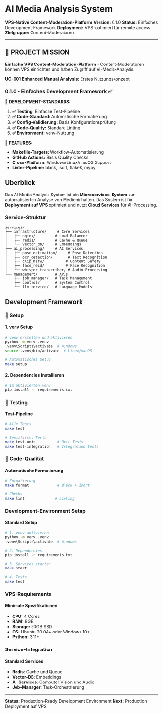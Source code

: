 # AI Media Analysis System

**VPS-Native Content-Moderation-Platform**
**Version:** 0.1.0
**Status:** Einfaches Development-Framework
**Deployment:** VPS-optimiert für remote access
**Zielgruppe:** Content-Moderatoren

---

## 🎯 **PROJECT MISSION**

**Einfache VPS Content-Moderation-Platform** - Content-Moderatoren können VPS einrichten und haben Zugriff auf AI-Media-Analysis.

**UC-001 Enhanced Manual Analysis:** Erstes Nutzungskonzept

### 0.1.0 - Einfaches Development Framework ✅

**🎯 DEVELOPMENT-STANDARDS:**

1. **✅ Testing:** Einfache Test-Pipeline
2. **✅ Code-Standard:** Automatische Formatierung
3. **✅ Config-Validierung:** Basis Konfigurationsprüfung
4. **✅ Code-Quality:** Standard Linting
5. **✅ Environment:** venv-Nutzung

**🚀 FEATURES:**
- **Makefile-Targets:** Workflow-Automatisierung
- **GitHub Actions:** Basis Quality Checks
- **Cross-Platform:** Windows/Linux/macOS Support
- **Linter-Pipeline:** black, isort, flake8, mypy

## Überblick

Das AI Media Analysis System ist ein **Microservices-System** zur automatisierten Analyse von Medieninhalten. Das System ist für **Deployment auf VPS** optimiert und nutzt **Cloud Services** für AI-Processing.

### Service-Struktur
```
services/
├── infrastructure/     # Core Services
│   ├── nginx/         # Load Balancer
│   ├── redis/         # Cache & Queue
│   └── vector_db/     # Embeddings
├── ai_processing/     # AI Services
│   ├── pose_estimation/     # Pose Detection
│   ├── ocr_detection/       # Text Recognition
│   ├── clip_nsfw/          # Content Safety
│   ├── face_reid/          # Face Recognition
│   └── whisper_transcriber/ # Audio Processing
└── management/        # APIs
    ├── job_manager/   # Task Management
    ├── control/       # System Control
    └── llm_service/   # Language Models
```

## Development Framework

### 🔧 Setup

#### 1. venv Setup
```bash
# venv erstellen und aktivieren
python -m venv .venv
.venv\Scripts\activate  # Windows
source .venv/bin/activate  # Linux/macOS

# Automatisches Setup
make setup
```

#### 2. Dependencies installieren
```bash
# Im aktivierten venv
pip install -r requirements.txt
```

### 🧪 Testing

#### Test-Pipeline
```bash
# Alle Tests
make test

# Spezifische Tests
make test-unit          # Unit Tests
make test-integration   # Integration Tests
```

### 🎨 Code-Qualität

#### Automatische Formatierung
```bash
# Formatierung
make format             # Black + isort

# Checks
make lint              # Linting
```

### Development-Environment Setup

#### Standard Setup
```bash
# 1. venv aktivieren
python -m venv .venv
.venv\Scripts\activate  # Windows

# 2. Dependencies
pip install -r requirements.txt

# 3. Services starten
make start

# 4. Tests
make test
```

### VPS-Requirements

#### Minimale Spezifikationen
- **CPU:** 4 Cores
- **RAM:** 8GB
- **Storage:** 50GB SSD
- **OS:** Ubuntu 20.04+ oder Windows 10+
- **Python:** 3.11+

### Service-Integration

#### Standard Services
- **Redis**: Cache und Queue
- **Vector-DB**: Embeddings
- **AI-Services**: Computer Vision und Audio
- **Job-Manager**: Task-Orchestrierung

---

**Status:** Production-Ready Development Environment
**Next:** Production Deployment auf VPS
